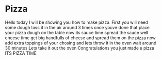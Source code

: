 # Pizza
Hello today I will be showing you how to make pizza.
First you will need some dough
toss it in the air around 3 times
once youve done that place your pizza dough on the table
now its sauce time
spread the sauce well
cheese time
get big handfulls of cheese and spread them on the pizza
now add extra toppings of your chosing
and lets throw it in the oven
wait around 30 minutes
Lets take it out the oven
Congratulations you just made a pizza
ITS PIZZA TIME

